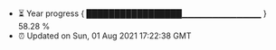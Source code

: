 - ⏳ Year progress { █████████████████▁▁▁▁▁▁▁▁▁▁▁▁▁ } 58.28 %
- ⏰ Updated on Sun, 01 Aug 2021 17:22:38 GMT

